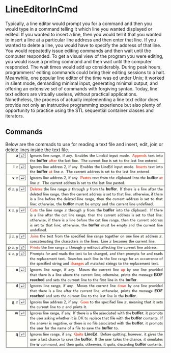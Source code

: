 # LineEditorInCmd

Typically, a line editor would prompt you for a command and then you would type in a command 
telling it which line you wanted displayed or edited. If you wanted to insert a line, then you would
tell it that you wanted to insert a line at a particular line address and then enter that line. If you
wanted to delete a line, you would have to specify the address of that line. You would repeatedly
issue editing commands and then wait until the computer responded. To get a visual view of the
program you were editing, you would issue a printing command and then wait until the computer
responded. The wait times would add up considerably. During peak hours, programmers' editing
commands could bring their editing sessions to a halt. Meanwhile, one popular line editor of the
time was ed under Unix; it worked in silent mode, demanding minimal input, generating minimal
output, and offering an extensive set of commands with forgiving syntax.
Today, line text editors are virtually useless, without practical applications. Nonetheless, the process 
of actually implementing a line text editor does provide not only an instructive programming
experience but also plenty of opportunity to practice using the STL sequential container classes
and iterators.

## Commands
Below are the commads to use for reading a text file and insert, edit, join or delete lines inside the text file.
![Image 1](https://github.com/xerun/LineEditorInCmd/blob/master/image.png)
